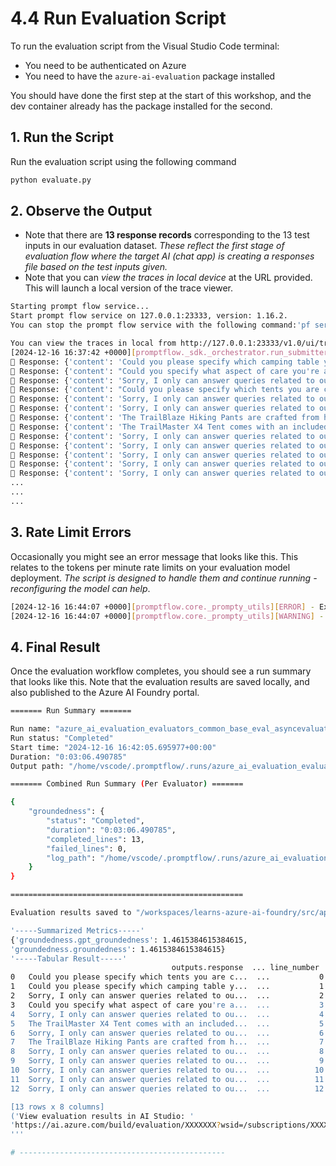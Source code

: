 # 4.4 Run Evaluation Script

To run the evaluation script from the Visual Studio Code terminal:
 - You need to be authenticated on Azure
 - You need to have the `azure-ai-evaluation` package installed

You should have done the first step at the start of this workshop, and the dev container already has the package installed for the second. 


## 1. Run the Script 

Run the evaluation script using the following command

```bash title=""
python evaluate.py
```

## 2. Observe the Output

- Note that there are **13 response records** corresponding to the 13 test inputs in our evaluation dataset. _These reflect the first stage of evaluation flow where the target AI (chat app) is creating a responses file based on the test inputs given._
- Note that you can _view the traces in local device_ at the URL provided. This will launch a local version of the trace viewer.

```bash title=""
Starting prompt flow service...
Start prompt flow service on 127.0.0.1:23333, version: 1.16.2.
You can stop the prompt flow service with the following command:'pf service stop'.

You can view the traces in local from http://127.0.0.1:23333/v1.0/ui/traces/?#run=main_evaluate_chat_with_products_rxna_3r9_20241216_163719_733780
[2024-12-16 16:37:42 +0000][promptflow._sdk._orchestrator.run_submitter][INFO] - Submitting run main_evaluate_chat_with_products_rxna_3r9_20241216_163719_733780, log path: /home/vscode/.promptflow/.runs/main_evaluate_chat_with_products_rxna_3r9_20241216_163719_733780/logs.txt
💬 Response: {'content': 'Could you please specify which camping table you are referring to? There are multiple options available, and I can provide information on them.', 'role': 'assistant'}
💬 Response: {'content': "Could you specify what aspect of care you're asking about? Are you looking for cleaning instructions, storage tips, or something else for the TrailWalker Hiking Shoes?", 'role': 'assistant'}
💬 Response: {'content': 'Sorry, I only can answer queries related to outdoor/camping gear and clothing. So, how can I help?', 'role': 'assistant'}
💬 Response: {'content': "Could you please specify which tents you are comparing, or do you want information about a specific tent's waterproof features?", 'role': 'assistant'}
💬 Response: {'content': 'Sorry, I only can answer queries related to outdoor/camping gear and clothing. So, how can I help?', 'role': 'assistant'}
💬 Response: {'content': 'Sorry, I only can answer queries related to outdoor/camping gear and clothing. So, how can I help?', 'role': 'assistant'}
💬 Response: {'content': 'The TrailBlaze Hiking Pants are crafted from high-quality nylon fabric.', 'role': 'assistant'}
💬 Response: {'content': 'The TrailMaster X4 Tent comes with an included carry bag, which makes transporting the tent easy and convenient. You can simply pack the tent into the carry bag and carry it as needed for your camping adventure. If you have any more specific questions about the tent or its features, feel free to ask!', 'role': 'assistant'}
💬 Response: {'content': 'Sorry, I only can answer queries related to outdoor/camping gear and clothing. So, how can I help?', 'role': 'assistant'}
💬 Response: {'content': 'Sorry, I only can answer queries related to outdoor/camping gear and clothing. So, how can I help?', 'role': 'assistant'}
💬 Response: {'content': 'Sorry, I only can answer queries related to outdoor/camping gear and clothing. So, how can I help?', 'role': 'assistant'}
💬 Response: {'content': 'Sorry, I only can answer queries related to outdoor/camping gear and clothing. So, how can I help?', 'role': 'assistant'}
💬 Response: {'content': 'Sorry, I only can answer queries related to outdoor/camping gear and clothing. So, how can I help?', 'role': 'assistant'}
...
...
...
```

## 3. Rate Limit Errors

Occasionally you might see an error message that looks like this. This relates to the tokens per minute rate limits on your evaluation model deployment. _The script is designed to handle them and continue running - reconfiguring the model can help_.

```bash title=""
[2024-12-16 16:44:07 +0000][promptflow.core._prompty_utils][ERROR] - Exception occurs: RateLimitError: Error code: 429 - {'error': {'code': '429', 'message': 'Requests to the ChatCompletions_Create Operation under Azure OpenAI API version 2024-06-01 have exceeded token rate limit of your current AIServices S0 pricing tier. Please retry after 60 seconds. Please contact Azure support service if you would like to further increase the default rate limit.'}}
[2024-12-16 16:44:07 +0000][promptflow.core._prompty_utils][WARNING] - RateLimitError #2, Retry-After=60, Back off 60.0 seconds for retry.
```


## 4. Final Result

Once the evaluation workflow completes, you should see a run summary that looks like this. Note that the evaluation results are saved locally, and also published to the Azure AI Foundry portal.

```bash title=""
======= Run Summary =======

Run name: "azure_ai_evaluation_evaluators_common_base_eval_asyncevaluatorbase_rvrjml8t_20241216_164205_696721"
Run status: "Completed"
Start time: "2024-12-16 16:42:05.695977+00:00"
Duration: "0:03:06.490785"
Output path: "/home/vscode/.promptflow/.runs/azure_ai_evaluation_evaluators_common_base_eval_asyncevaluatorbase_rvrjml8t_20241216_164205_696721"

======= Combined Run Summary (Per Evaluator) =======

{
    "groundedness": {
        "status": "Completed",
        "duration": "0:03:06.490785",
        "completed_lines": 13,
        "failed_lines": 0,
        "log_path": "/home/vscode/.promptflow/.runs/azure_ai_evaluation_evaluators_common_base_eval_asyncevaluatorbase_rvrjml8t_20241216_164205_696721"
    }
}

====================================================

Evaluation results saved to "/workspaces/learns-azure-ai-foundry/src/api/myevalresults.json".

'-----Summarized Metrics-----'
{'groundedness.gpt_groundedness': 1.4615384615384615,
'groundedness.groundedness': 1.4615384615384615}
'-----Tabular Result-----'
                                    outputs.response  ... line_number
0   Could you please specify which tents you are c...  ...           0
1   Could you please specify which camping table y...  ...           1
2   Sorry, I only can answer queries related to ou...  ...           2
3   Could you specify what aspect of care you're a...  ...           3
4   Sorry, I only can answer queries related to ou...  ...           4
5   The TrailMaster X4 Tent comes with an included...  ...           5
6   Sorry, I only can answer queries related to ou...  ...           6
7   The TrailBlaze Hiking Pants are crafted from h...  ...           7
8   Sorry, I only can answer queries related to ou...  ...           8
9   Sorry, I only can answer queries related to ou...  ...           9
10  Sorry, I only can answer queries related to ou...  ...          10
11  Sorry, I only can answer queries related to ou...  ...          11
12  Sorry, I only can answer queries related to ou...  ...          12

[13 rows x 8 columns]
('View evaluation results in AI Studio: '
'https://ai.azure.com/build/evaluation/XXXXXXX?wsid=/subscriptions/XXXXXXXX/resourceGroups/ninarasi-ragchat-rg/providers/Microsoft.MachineLearningServices/workspaces/ninarasi-ragchat-v1')
'''

# ----------------------------------------------

```

